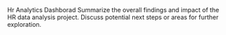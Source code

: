 Hr Analytics Dashborad 
Summarize the overall findings and impact of the HR data analysis project.
Discuss potential next steps or areas for further exploration.
